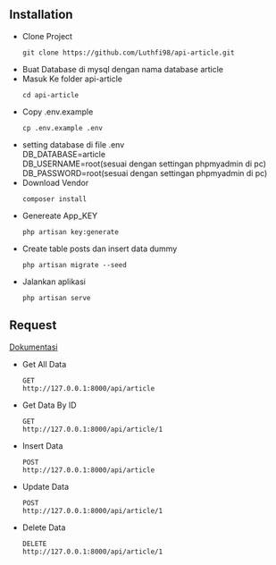 ## Installation
- Clone Project
    ```
    git clone https://github.com/Luthfi98/api-article.git
    ```
- Buat Database di mysql dengan nama database article
- Masuk Ke folder api-article
    ```
    cd api-article
    ```
- Copy .env.example
    ```
    cp .env.example .env
    ```
- setting database di file .env <br>
	DB_DATABASE=article <br>
	DB_USERNAME=root(sesuai dengan settingan phpmyadmin di pc)<br>
	DB_PASSWORD=root(sesuai dengan settingan phpmyadmin di pc) <br>
- Download Vendor
    ```
    composer install
    ```
- Genereate App_KEY
    ```
    php artisan key:generate
    ```
- Create table posts dan insert data dummy
    ```
    php artisan migrate --seed
    ```
- Jalankan aplikasi
    ```
    php artisan serve
    ```


## Request
[Dokumentasi](https://documenter.getpostman.com/view/10945541/UzBiQUhp)

- Get All Data
    ```
    GET
    http://127.0.0.1:8000/api/article
    ```
- Get Data By ID
    ```
    GET
    http://127.0.0.1:8000/api/article/1
    ```
- Insert Data
    ```
    POST
    http://127.0.0.1:8000/api/article
    ```
- Update Data
    ```
    POST
    http://127.0.0.1:8000/api/article/1
    ```
- Delete Data
    ```
    DELETE
    http://127.0.0.1:8000/api/article/1
    ```
